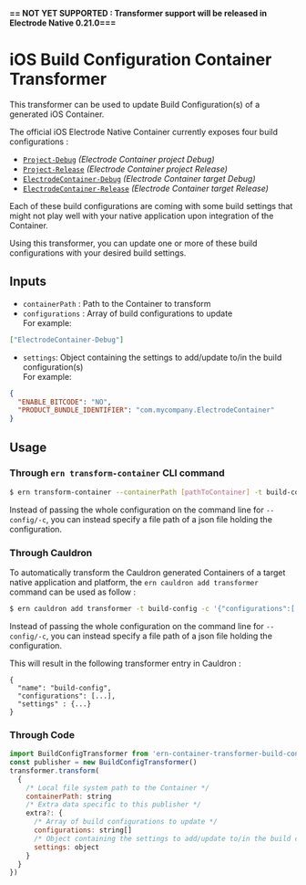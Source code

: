 **== NOT YET SUPPORTED : Transformer support will be released in Electrode Native 0.21.0===**

# iOS Build Configuration Container Transformer

This transformer can be used to update Build Configuration(s) of a generated iOS Container.

The official iOS Electrode Native Container currently exposes four build configurations :

- [`Project-Debug`](https://github.com/electrode-io/electrode-native/blob/master/ern-container-gen-ios/src/hull/Config/Project-Debug.xcconfig) _(Electrode Container project Debug)_
- [`Project-Release`](https://github.com/electrode-io/electrode-native/blob/master/ern-container-gen-ios/src/hull/Config/Project-Release.xcconfig) _(Electrode Container project Release)_
- [`ElectrodeContainer-Debug`](https://github.com/electrode-io/electrode-native/blob/master/ern-container-gen-ios/src/hull/Config/ElectrodeContainer-Debug.xcconfig) _(Electrode Container target Debug)_
- [`ElectrodeContainer-Release`](<(https://github.com/electrode-io/electrode-native/blob/master/ern-container-gen-ios/src/hull/Config/ElectrodeContainer-Release.xcconfig)>) _(Electrode Container target Release)_

Each of these build configurations are coming with some build settings that might not play well with your native application upon integration of the Container.

Using this transformer, you can update one or more of these build configurations with your desired build settings.

## Inputs

- `containerPath` : Path to the Container to transform
- `configurations` : Array of build configurations to update  
  For example:

```json
["ElectrodeContainer-Debug"]
```

- `settings`: Object containing the settings to add/update to/in the build configuration(s)  
  For example:

```json
{
  "ENABLE_BITCODE": "NO",
  "PRODUCT_BUNDLE_IDENTIFIER": "com.mycompany.ElectrodeContainer"
}
```

## Usage

### Through `ern transform-container` CLI command

```bash
$ ern transform-container --containerPath [pathToContainer] -t build-config -c '{"configurations":[...], "settings":{...}}'
```

Instead of passing the whole configuration on the command line for `--config/-c`, you can instead specify a file path of a json file holding the configuration.

### Through Cauldron

To automatically transform the Cauldron generated Containers of a target native application and platform, the `ern cauldron add transformer` command can be used as follow :

```bash
$ ern cauldron add transformer -t build-config -c '{"configurations":[...], "settings":{...}}'
```

Instead of passing the whole configuration on the command line for `--config/-c`, you can instead specify a file path of a json file holding the configuration.

This will result in the following transformer entry in Cauldron :

```
{
  "name": "build-config",
  "configurations": [...],
  "settings" : {...}
}
```

### Through Code

```js
import BuildConfigTransformer from 'ern-container-transformer-build-config'
const publisher = new BuildConfigTransformer()
transformer.transform(
  {
    /* Local file system path to the Container */
    containerPath: string
    /* Extra data specific to this publisher */
    extra?: {
      /* Array of build configurations to update */
      configurations: string[]
      /* Object containing the settings to add/update to/in the build configuration(s) */
      settings: object
    }
  }
})
```
